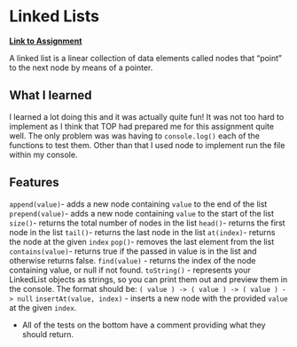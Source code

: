 # Linked Lists

[**Link to Assignment**](https://baguirre03.github.io/weather-app/)

A linked list is a linear collection of data elements called nodes that “point” to the next node by means of a pointer.

## What I learned

I learned a lot doing this and it was actually quite fun! It was not too hard to implement as I think that TOP had prepared me for this assignment quite well. The only problem was was having to `console.log()` each of the functions to test them. Other than that I used node to implement run the file within my console.

## Features

`append(value)`- adds a new node containing `value` to the end of the list
`prepend(value)`- adds a new node containing `value` to the start of the list
`size()`- returns the total number of nodes in the list
`head()`- returns the first node in the list
`tail()`- returns the last node in the list
`at(index)`- returns the node at the given `index`
`pop()`- removes the last element from the list
`contains(value)`- returns true if the passed in value is in the list and otherwise returns false.
`find(value)` - returns the index of the node containing value, or null if not found.
`toString()` - represents your LinkedList objects as strings, so you can print them out and preview them in the console. The format should be: `( value ) -> ( value ) -> ( value ) -> null`
`insertAt(value, index)` - inserts a new node with the provided `value` at the given `index`.

- All of the tests on the bottom have a comment providing what they should return.
